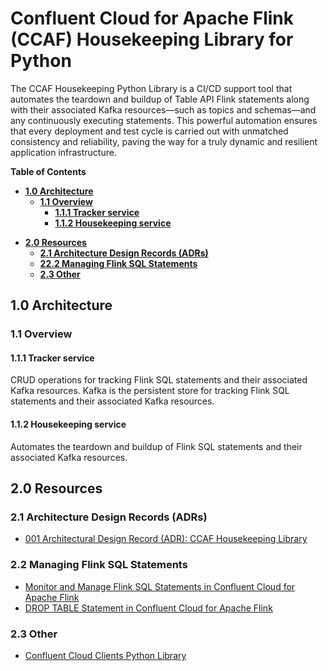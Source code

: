 # Confluent Cloud for Apache Flink (CCAF) Housekeeping Library for Python
The CCAF Housekeeping Python Library is a CI/CD support tool that automates the teardown and buildup of Table API Flink statements along with their associated Kafka resources—such as topics and schemas—and any continuously executing statements. This powerful automation ensures that every deployment and test cycle is carried out with unmatched consistency and reliability, paving the way for a truly dynamic and resilient application infrastructure.

**Table of Contents**

<!-- toc -->
- [**1.0 Architecture**](#10-architecture)
    * [**1.1 Overview**](#11-overview)
        + [**1.1.1 Tracker service**](#111-tracker-service)
        + [**1.1.2 Housekeeping service**](#112-housekeeping-service)
+ [**2.0 Resources**](#20-resources)
    * [**2.1 Architecture Design Records (ADRs)**](#21-architecture-design-records-adrs)
    * [**22.2 Managing Flink SQL Statements**](#22-managing-flink-sql-statements)
    * [**2.3 Other**](#23-other)
<!-- tocstop -->

## 1.0 Architecture

### 1.1 Overview

#### 1.1.1 Tracker service
CRUD operations for tracking Flink SQL statements and their associated Kafka resources.  Kafka is the persistent store for tracking Flink SQL statements and their associated Kafka resources.

#### 1.1.2 Housekeeping service
Automates the teardown and buildup of Flink SQL statements and their associated Kafka resources.

## 2.0 Resources

### 2.1 Architecture Design Records (ADRs)
* [001 Architectural Design Record (ADR):  CCAF Housekeeping Library](.blog/adr_001.md)

### 2.2 Managing Flink SQL Statements
* [Monitor and Manage Flink SQL Statements in Confluent Cloud for Apache Flink](https://docs.confluent.io/cloud/current/flink/operate-and-deploy/monitor-statements.html#)
* [DROP TABLE Statement in Confluent Cloud for Apache Flink](https://docs.confluent.io/cloud/current/flink/reference/statements/drop-table.html#:~:text=Dropping%20a%20table%20permanently%20deletes,will%20transition%20to%20DEGRADED%20status._)

### 2.3 Other
* [Confluent Cloud Clients Python Library](https://github.com/j3-signalroom/cc-clients-lib)

